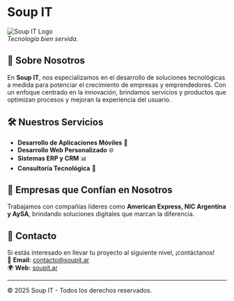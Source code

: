 # Soup IT

![Soup IT Logo](https://soupit.ar/images/logo.jpg)  
*Tecnología bien servida.*

## 🚀 Sobre Nosotros
En **Soup IT**, nos especializamos en el desarrollo de soluciones tecnológicas a medida para potenciar el crecimiento de empresas y emprendedores. Con un enfoque centrado en la innovación, brindamos servicios y productos que optimizan procesos y mejoran la experiencia del usuario.

## 🛠️ Nuestros Servicios
- **Desarrollo de Aplicaciones Móviles** 📱
- **Desarrollo Web Personalizado** 🌐
- **Sistemas ERP y CRM** 📊
- **Consultoría Tecnológica** 🧠

## 🤝 Empresas que Confían en Nosotros
Trabajamos con compañías líderes como **American Express, NIC Argentina y AySA**, brindando soluciones digitales que marcan la diferencia.

## 📩 Contacto
Si estás interesado en llevar tu proyecto al siguiente nivel, ¡contáctanos!  
📧 **Email:** [contacto@soupit.ar](mailto:contacto@soupit.ar)  
🌍 **Web:** [soupit.ar](https://soupit.ar)

---
© 2025 Soup IT - Todos los derechos reservados.
